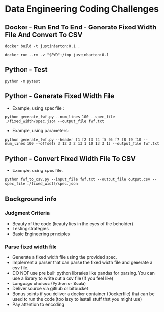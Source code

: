 # Data Engineering Coding Challenges

## Docker - Run End To End - Generate Fixed Width File And Convert To CSV

`docker build -t justinbarton:0.1 .`

`docker run --rm -v "$PWD":/tmp justinbarton:0.1`

## Python - Test

`python -m pytest`

## Python - Generate Fixed Width File

- Example, using spec file :

`python generate_fwf.py --num_lines 100 --spec_file ./fixed_width/spec.json --output_file fwf.txt`

- Example, using parameters:

`python generate_fwf.py --header f1 f2 f3 f4 f5 f6 f7 f8 f9 f10 --num_lines 100 --offsets 3 12 3 2 13 1 10 13 3 13 --output_file fwf.txt`

## Python - Convert Fixed Width File To CSV

- Example, using spec file:

`python fwf_to_csv.py --input_file fwf.txt --output_file output.csv --spec_file ./fixed_width/spec.json`

## Background info

### Judgment Criteria
- Beauty of the code (beauty lies in the eyes of the beholder)
- Testing strategies
- Basic Engineering principles

### Parse fixed width file
- Generate a fixed width file using the provided spec.
- Implement a parser that can parse the fixed width file and generate a csv file. 
- DO NOT use pre built python libraries like pandas for parsing. You can use a library to write out a csv file (If you feel like)
- Language choices (Python or Scala)
- Deliver source via github or bitbucket
- Bonus points if you deliver a docker container (Dockerfile) that can be used to run the code (too lazy to install stuff that you might use)
- Pay attention to encoding



